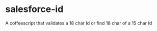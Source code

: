 salesforce-id
=============

A coffeescript that validates a 18 char Id or find 18 char of a 15 char Id
